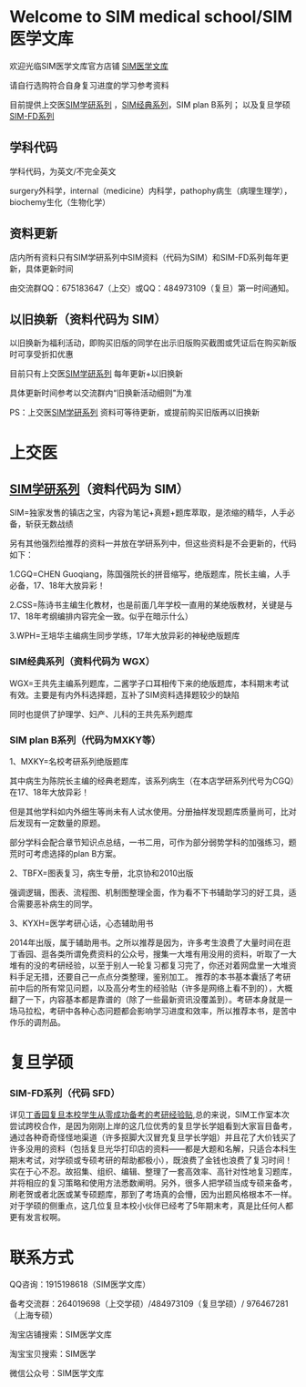 # Welcome to SIM medical school/SIM医学文库 

欢迎光临SIM医学文库官方店铺 [SIM医学文库](https://shop544988199.taobao.com/index.htm?spm=2013.1.w5002-18668432101.2.25b84382B14gfe) 

请自行选购符合自身复习进度的学习参考资料

目前提供上交医[SIM学研系列](https://item.taobao.com/item.htm?spm=a1z10.1-c.w4004-18668432118.6.56fd45e8nC8nfV&id=587067500927) ，[SIM经典系列](https://item.taobao.com/item.htm?spm=a1z10.1-c.w4004-18668432118.4.56fd45e8nC8nfV&id=587729755027)，SIM plan B系列；
以及复旦学硕[SIM-FD系列](https://item.taobao.com/item.htm?spm=a1z10.1-c.w4004-18668432118.10.56fd45e8nC8nfV&id=595523275049)

## 学科代码

学科代码，为英文/不完全英文

surgery外科学，internal（medicine）内科学，pathophy病生（病理生理学），biochemy生化（生物化学）

## 资料更新

店内所有资料只有SIM学研系列中SIM资料（代码为SIM）和SIM-FD系列每年更新，具体更新时间

由交流群QQ：675183647（上交）或QQ：484973109（复旦）第一时间通知。

## 以旧换新（资料代码为 SIM）

以旧换新为福利活动，即购买旧版的同学在出示旧版购买截图或凭证后在购买新版时可享受折扣优惠

目前只有上交医[SIM学研系列](https://item.taobao.com/item.htm?spm=a1z10.1-c.w4004-18668432118.6.56fd45e8nC8nfV&id=587067500927) 每年更新+以旧换新

具体更新时间参考以交流群内“旧换新活动细则”为准

PS：上交医[SIM学研系列](https://item.taobao.com/item.htm?spm=a1z10.1-c.w4004-18668432118.6.56fd45e8nC8nfV&id=587067500927) 资料可等待更新，或提前购买旧版再以旧换新

# 上交医
## [SIM学研系列](https://item.taobao.com/item.htm?spm=a1z10.1-c.w4004-18668432118.6.56fd45e8nC8nfV&id=587067500927)（资料代码为 SIM）

SIM=独家发售的镇店之宝，内容为笔记+真题+题库萃取，是浓缩的精华，人手必备，斩获无数战绩

另有其他强烈给推荐的资料一并放在学研系列中，但这些资料是不会更新的，代码如下：

1.CGQ=CHEN Guoqiang，陈国强院长的拼音缩写，绝版题库，院长主编，人手必备，17、18年大放异彩！

2.CSS=陈诗书主编生化教材，也是前面几年学校一直用的某绝版教材，关键是与17、18年考纲编排内容完全一致。似乎在暗示什么）

3.WPH=王培华主编病生同步学练，17年大放异彩的神秘绝版题库

### SIM经典系列（资料代码为 WGX）

WGX=王共先主编系列题库，二酱学子口耳相传下来的绝版题库，本科期末考试有效。主要是有内外科选择题，互补了SIM资料选择题较少的缺陷

同时也提供了护理学、妇产、儿科的王共先系列题库

### SIM plan B系列（代码为MXKY等）

1、MXKY=名校考研系列绝版题库

其中病生为陈院长主编的经典老题库，该系列病生（在本店学研系列代号为CGQ）在17、18年大放异彩！

但是其他学科如内外细生等尚未有人试水使用。分册抽样发现题库质量尚可，比对后发现有一定数量的原题。

部分学科会配合章节知识点总结，一书二用，可作为部分弱势学科的加强练习，题荒时可考虑选择的plan B方案。


2、TBFX=图表复习，病生专册，北京协和2010出版

强调逻辑，图表、流程图、机制图整理全面，作为看不下书辅助学习的好工具，适合需要恶补病生的同学。


3、KYXH=医学考研心话，心态辅助用书

2014年出版，属于辅助用书。之所以推荐是因为，许多考生浪费了大量时间在逛丁香园、逛各类所谓免费资料的公众号，搜集一大堆有用没用的资料，听取了一大堆有的没的考研经验，以至于别人一轮复习都复习完了，你还对着网盘里一大堆资料手足无措，还要自己一点点分类整理，鉴别加工。
推荐的本书基本囊括了考研前中后的所有常见问题，以及高分考生的经验贴（许多是网络上看不到的），大概翻了一下，内容基本都是靠谱的（除了一些最新资讯没覆盖到）。考研本身就是一场马拉松，考研中各种心态问题都会影响学习进度和效率，所以推荐本书，是苦中作乐的调剂品。

# 复旦学硕
### SIM-FD系列（代码 SFD）
详见[丁香园复旦本校学生从零成功备考的考研经验贴](http://www.dxy.cn/bbs/topic/41248645),总的来说，SIM工作室本次尝试跨校合作，是因为刚刚上岸的这几位优秀的复旦学长学姐看到大家盲目备考，通过各种奇奇怪怪地渠道（许多抠脚大汉冒充复旦学长学姐）并且花了大价钱买了许多没用的资料（包括复旦光华打印店的资料——都是大题和名解，只适合本科生期末考试，对学硕或专硕考研的帮助都极小），既浪费了金钱也浪费了复习时间！实在于心不忍。故招集、组织、编辑、整理了一套高效率、高针对性地复习题库，并将相应的复习策略和使用方法悉数阐明。另外，很多人把学硕当成专硕来备考，刷老贺或者北医或某专硕题库，那到了考场真的会懵，因为出题风格根本不一样。对于学硕的侧重点，这几位复旦本校小伙伴已经考了5年期末考，真是比任何人都更有发言权啊。

# 联系方式
QQ咨询：1915198618（SIM医学文库）

备考交流群：264019698（上交学硕）/484973109（复旦学硕）/ 976467281（上海专硕） 

淘宝店铺搜索：SIM医学文库

淘宝宝贝搜索：SIM医学

微信公众号：SIM医学文库

